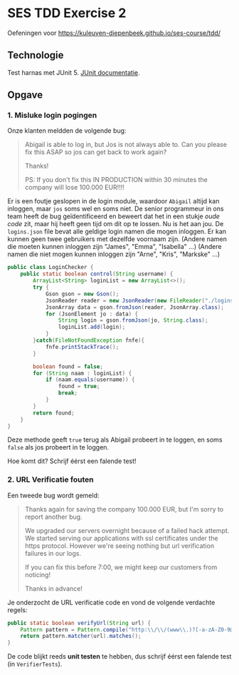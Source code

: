 # SES TDD Exercise 2

Oefeningen voor https://kuleuven-diepenbeek.github.io/ses-course/tdd/

## Technologie

Test harnas met JUnit 5. [JUnit documentatie](https://junit.org/junit5/docs/current/user-guide/).

## Opgave

### 1. Misluke login pogingen

Onze klanten meldden de volgende bug:

> Abigail is able to log in, but Jos is not always able to. Can you please fix this ASAP so jos can get back to work again?
>
> Thanks!
>
> PS: If you don't fix this IN PRODUCTION within 30 minutes the company will lose 100.000 EUR!!!!

Er is een foutje geslopen in de login module, waardoor `Abigail` altijd kan inloggen, maar `jos` soms wel en soms niet. De senior programmeur in ons team heeft de bug geïdentificeerd en beweert dat het in een stukje _oude code_ zit, 
maar hij heeft geen tijd om dit op te lossen. Nu is het aan jou. De `logins.json` file bevat alle geldige login namen die mogen inloggen. Er kan kunnen geen twee gebruikers met dezelfde voornaam zijn.
(Andere namen die moeten kunnen inloggen zijn "James", "Emma", "Isabella" ...)
(Andere namen die niet mogen kunnen inloggen zijn "Arne", "Kris", "Markske" ...)

```java
public class LoginChecker {
    public static boolean control(String username) {
        ArrayList<String> loginList = new ArrayList<>();
        try {
            Gson gson = new Gson();
            JsonReader reader = new JsonReader(new FileReader("./logins.json"));
            JsonArray data = gson.fromJson(reader, JsonArray.class);
            for (JsonElement jo : data) {
                String login = gson.fromJson(jo, String.class);
                loginList.add(login);
            }
        }catch(FileNotFoundException fnfe){
            fnfe.printStackTrace();
        }

        boolean found = false;
        for (String naam : loginList) {
            if (naam.equals(username)) {
                found = true;
                break;
            }
        }
        return found;
    }
}
```

Deze methode geeft `true` terug als Abigail probeert in te loggen, en soms `false` als jos probeert in te loggen.

Hoe komt dit? Schrijf éérst een falende test!

### 2. URL Verificatie fouten

Een tweede bug wordt gemeld:

> Thanks again for saving the company 100.000 EUR, but I'm sorry to report another bug.
>
> We upgraded our servers overnight because of a failed hack attempt. We started serving our applications with ssl certificates under the https protocol. However we're seeing nothing but url verification failures in our logs.
>
> If you can fix this before 7:00, we might keep our customers from noticing!
> 
> Thanks in advance!

Je onderzocht de URL verificatie code en vond de volgende verdachte regels:

```java
public static boolean verifyUrl(String url) {
    Pattern pattern = Pattern.compile("http:\\/\\/(www\\.)?[-a-zA-Z0-9@:%._\\+~#=]{2,256}\\.[a-z]{2,6}\\b([-a-zA-Z0-9@:%_\\+.~#?&//=]*)", CASE_INSENSITIVE);
    return pattern.matcher(url).matches();
}
```

De code blijkt reeds **unit testen** te hebben, dus schrijf éérst een falende test (in `VerifierTests`).